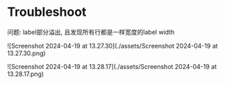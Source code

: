 



# Troubleshoot



问题: label部分溢出, 且发现所有行都是一样宽度的label width

![Screenshot 2024-04-19 at 13.27.30](./assets/Screenshot 2024-04-19 at 13.27.30.png)

![Screenshot 2024-04-19 at 13.28.17](./assets/Screenshot 2024-04-19 at 13.28.17.png)